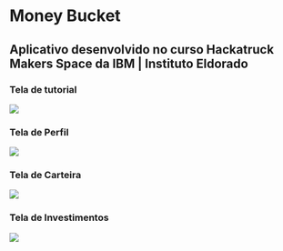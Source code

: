 # Money Bucket

## Aplicativo desenvolvido no curso Hackatruck Makers Space da IBM | Instituto Eldorado

### Tela de tutorial
<img src="./Assets/1.Tutorial.png">

### Tela de Perfil
<img src="./Assets/2.Perfil.png">


### Tela de Carteira
<img src="./Assets/3.Carteira.png">


### Tela de Investimentos
<img src="./Assets/4.Investimentos.png">